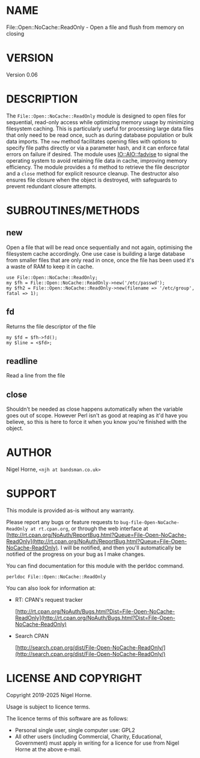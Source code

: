 # NAME

File::Open::NoCache::ReadOnly - Open a file and flush from memory on closing

# VERSION

Version 0.06

# DESCRIPTION

The `File::Open::NoCache::ReadOnly` module is designed to open files for sequential,
read-only access while optimizing memory usage by minimizing filesystem caching.
This is particularly useful for processing large data files that only need to be read once,
such as during database population or bulk data imports.
The `new` method facilitates opening files with options to specify file paths directly or via a parameter hash,
and it can enforce fatal errors on failure if desired.
The module uses [IO::AIO::fadvise](https://metacpan.org/pod/IO%3A%3AAIO%3A%3Afadvise) to signal the operating system to avoid retaining file data in cache,
improving memory efficiency.
The module provides a `fd` method to retrieve the file descriptor and a `close` method for explicit resource cleanup.
The destructor also ensures file closure when the object is destroyed,
with safeguards to prevent redundant closure attempts.

# SUBROUTINES/METHODS

## new

Open a file that will be read once sequentially and not again,
optimising the filesystem cache accordingly.
One use case is building a large database from smaller files that are
only read in once,
once the file has been used it's a waste of RAM to keep it in cache.

    use File::Open::NoCache::ReadOnly;
    my $fh = File::Open::NoCache::ReadOnly->new('/etc/passwd');
    my $fh2 = File::Open::NoCache::ReadOnly->new(filename => '/etc/group', fatal => 1);

## fd

Returns the file descriptor of the file

    my $fd = $fh->fd();
    my $line = <$fd>;

## readline

Read a line from the file

## close

Shouldn't be needed as close happens automatically when the variable goes out of scope.
However Perl isn't as good at reaping as it'd have you believe, so this is here to force it when you
know you're finished with the object.

# AUTHOR

Nigel Horne, `<njh at bandsman.co.uk>`

# SUPPORT

This module is provided as-is without any warranty.

Please report any bugs or feature requests to
`bug-file-Open-NoCache-ReadOnly at rt.cpan.org`,
or through the web interface at
[http://rt.cpan.org/NoAuth/ReportBug.html?Queue=File-Open-NoCache-ReadOnly](http://rt.cpan.org/NoAuth/ReportBug.html?Queue=File-Open-NoCache-ReadOnly).
I will be notified, and then you'll
automatically be notified of the progress on your bug as I make changes.

You can find documentation for this module with the perldoc command.

    perldoc File::Open::NoCache::ReadOnly

You can also look for information at:

- RT: CPAN's request tracker

    [http://rt.cpan.org/NoAuth/Bugs.html?Dist=File-Open-NoCache-ReadOnly](http://rt.cpan.org/NoAuth/Bugs.html?Dist=File-Open-NoCache-ReadOnly)

- Search CPAN

    [http://search.cpan.org/dist/File-Open-NoCache-ReadOnly/](http://search.cpan.org/dist/File-Open-NoCache-ReadOnly/)

# LICENSE AND COPYRIGHT

Copyright 2019-2025 Nigel Horne.

Usage is subject to licence terms.

The licence terms of this software are as follows:

- Personal single user, single computer use: GPL2
- All other users (including Commercial, Charity, Educational, Government)
  must apply in writing for a licence for use from Nigel Horne at the
  above e-mail.
